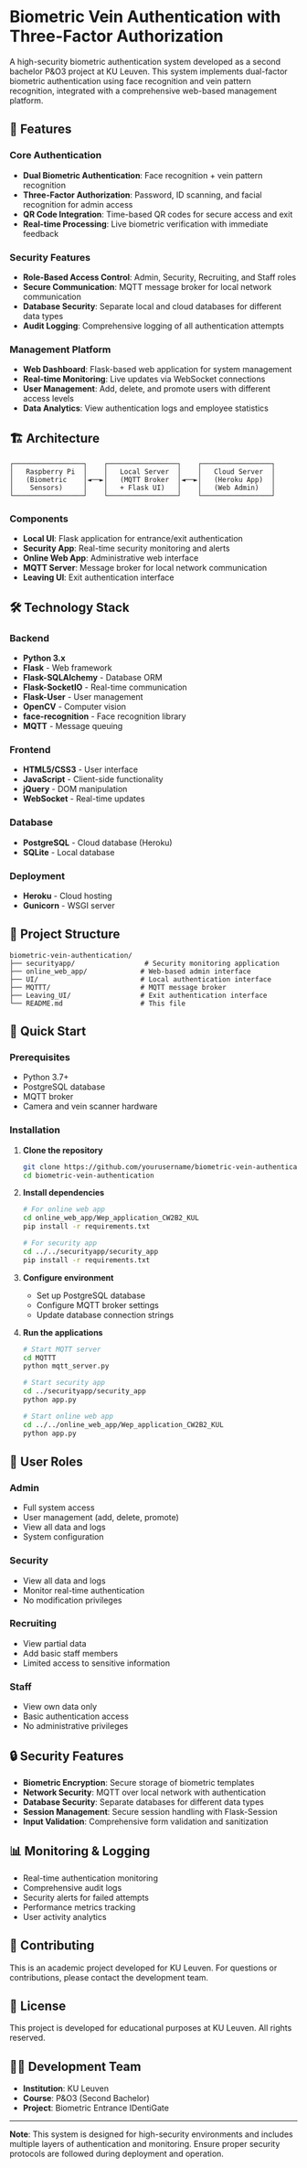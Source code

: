 # Biometric Vein Authentication with Three-Factor Authorization

A high-security biometric authentication system developed as a second bachelor P&O3 project at KU Leuven. This system implements dual-factor biometric authentication using face recognition and vein pattern recognition, integrated with a comprehensive web-based management platform.

## 🚀 Features

### Core Authentication
- **Dual Biometric Authentication**: Face recognition + vein pattern recognition
- **Three-Factor Authorization**: Password, ID scanning, and facial recognition for admin access
- **QR Code Integration**: Time-based QR codes for secure access and exit
- **Real-time Processing**: Live biometric verification with immediate feedback

### Security Features
- **Role-Based Access Control**: Admin, Security, Recruiting, and Staff roles
- **Secure Communication**: MQTT message broker for local network communication
- **Database Security**: Separate local and cloud databases for different data types
- **Audit Logging**: Comprehensive logging of all authentication attempts

### Management Platform
- **Web Dashboard**: Flask-based web application for system management
- **Real-time Monitoring**: Live updates via WebSocket connections
- **User Management**: Add, delete, and promote users with different access levels
- **Data Analytics**: View authentication logs and employee statistics

## 🏗️ Architecture

```
┌─────────────────┐    ┌─────────────────┐    ┌─────────────────┐
│   Raspberry Pi  │    │   Local Server  │    │   Cloud Server  │
│   (Biometric    │◄──►│   (MQTT Broker  │◄──►│   (Heroku App)  │
│    Sensors)     │    │   + Flask UI)   │    │   (Web Admin)   │
└─────────────────┘    └─────────────────┘    └─────────────────┘
```

### Components
- **Local UI**: Flask application for entrance/exit authentication
- **Security App**: Real-time security monitoring and alerts
- **Online Web App**: Administrative web interface
- **MQTT Server**: Message broker for local network communication
- **Leaving UI**: Exit authentication interface

## 🛠️ Technology Stack

### Backend
- **Python 3.x**
- **Flask** - Web framework
- **Flask-SQLAlchemy** - Database ORM
- **Flask-SocketIO** - Real-time communication
- **Flask-User** - User management
- **OpenCV** - Computer vision
- **face-recognition** - Face recognition library
- **MQTT** - Message queuing

### Frontend
- **HTML5/CSS3** - User interface
- **JavaScript** - Client-side functionality
- **jQuery** - DOM manipulation
- **WebSocket** - Real-time updates

### Database
- **PostgreSQL** - Cloud database (Heroku)
- **SQLite** - Local database

### Deployment
- **Heroku** - Cloud hosting
- **Gunicorn** - WSGI server

## 📁 Project Structure

```
biometric-vein-authentication/
├── securityapp/                 # Security monitoring application
├── online_web_app/             # Web-based admin interface
├── UI/                         # Local authentication interface
├── MQTTT/                      # MQTT message broker
├── Leaving_UI/                 # Exit authentication interface
└── README.md                   # This file
```

## 🚀 Quick Start

### Prerequisites
- Python 3.7+
- PostgreSQL database
- MQTT broker
- Camera and vein scanner hardware

### Installation

1. **Clone the repository**
   ```bash
   git clone https://github.com/yourusername/biometric-vein-authentication.git
   cd biometric-vein-authentication
   ```

2. **Install dependencies**
   ```bash
   # For online web app
   cd online_web_app/Wep_application_CW2B2_KUL
   pip install -r requirements.txt
   
   # For security app
   cd ../../securityapp/security_app
   pip install -r requirements.txt
   ```

3. **Configure environment**
   - Set up PostgreSQL database
   - Configure MQTT broker settings
   - Update database connection strings

4. **Run the applications**
   ```bash
   # Start MQTT server
   cd MQTTT
   python mqtt_server.py
   
   # Start security app
   cd ../securityapp/security_app
   python app.py
   
   # Start online web app
   cd ../../online_web_app/Wep_application_CW2B2_KUL
   python app.py
   ```

## 👥 User Roles

### Admin
- Full system access
- User management (add, delete, promote)
- View all data and logs
- System configuration

### Security
- View all data and logs
- Monitor real-time authentication
- No modification privileges

### Recruiting
- View partial data
- Add basic staff members
- Limited access to sensitive information

### Staff
- View own data only
- Basic authentication access
- No administrative privileges

## 🔒 Security Features

- **Biometric Encryption**: Secure storage of biometric templates
- **Network Security**: MQTT over local network with authentication
- **Database Security**: Separate databases for different data types
- **Session Management**: Secure session handling with Flask-Session
- **Input Validation**: Comprehensive form validation and sanitization

## 📊 Monitoring & Logging

- Real-time authentication monitoring
- Comprehensive audit logs
- Security alerts for failed attempts
- Performance metrics tracking
- User activity analytics

## 🤝 Contributing

This is an academic project developed for KU Leuven. For questions or contributions, please contact the development team.

## 📄 License

This project is developed for educational purposes at KU Leuven. All rights reserved.

## 👨‍💻 Development Team

- **Institution**: KU Leuven
- **Course**: P&O3 (Second Bachelor)
- **Project**: Biometric Entrance IDentiGate

---

**Note**: This system is designed for high-security environments and includes multiple layers of authentication and monitoring. Ensure proper security protocols are followed during deployment and operation.

